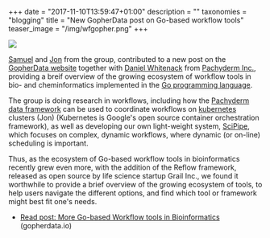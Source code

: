 +++
date = "2017-11-10T13:59:47+01:00"
description = ""
taxonomies = "blogging"
title = "New GopherData post on Go-based workflow tools"
teaser_image = "/img/wfgopher.png"
+++

![](/img/golang_wf_logos_export.png)

[Samuel](https://pharmb.io/people/saml) and
[Jon](https://pharmb.io/people/jon/) from the group, contributed to a new post
on the [GopherData website](http://gopherdata.io/) together with [Daniel Whitenack](https://twitter.com/dwhitena)
from [Pachyderm Inc.](http://pachyderm.io/), providing a breif overview of the
growing ecosystem of workflow tools in bio- and cheminformatics implemented in
the [Go programming language](https://golang.org/).

The group is doing research in workflows, including how the [Pachyderm data framework](http://pachyderm.io/)
can be used to coordinate workflows on [kubernetes](https://kubernetes.io/)
clusters (Jon) (Kubernetes is Google's open source container orchestration
framework), as well as developing our own light-weight system,
[SciPipe](https://scipipe.org), which focuses on complex, dynamic workflows,
where dynamic (or on-line) scheduling is
important. 

Thus, as the ecosystem of Go-based workflow tools in bioinformatics recently
grew even more, with the addition of the Reflow framework, released as open
source by life science startup Grail Inc., we found it worthwhile to provide a
brief overview of the growing ecosystem of tools, to help users navigate the
different options, and find which tool or framework might best fit one's needs.

- [Read post: More Go-based Workflow tools in Bioinformatics](http://gopherdata.io/post/more_go_based_workflow_tools_in_bioinformatics/) (gopherdata.io)
